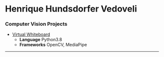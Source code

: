 # Henrique Hundsdorfer Vedoveli

### Computer Vision Projects
  * [Virtual Whiteboard](https://github.com/henriquevedoveli/Virtual-Whiteboard)
      - **Language** Python3.8
      - **Frameworks** OpenCV, MediaPipe
        
   


---
